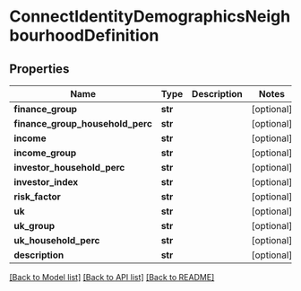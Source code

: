 # ConnectIdentityDemographicsNeighbourhoodDefinition

## Properties
Name | Type | Description | Notes
------------ | ------------- | ------------- | -------------
**finance_group** | **str** |  | [optional] 
**finance_group_household_perc** | **str** |  | [optional] 
**income** | **str** |  | [optional] 
**income_group** | **str** |  | [optional] 
**investor_household_perc** | **str** |  | [optional] 
**investor_index** | **str** |  | [optional] 
**risk_factor** | **str** |  | [optional] 
**uk** | **str** |  | [optional] 
**uk_group** | **str** |  | [optional] 
**uk_household_perc** | **str** |  | [optional] 
**description** | **str** |  | [optional] 

[[Back to Model list]](../README.md#documentation-for-models) [[Back to API list]](../README.md#documentation-for-api-endpoints) [[Back to README]](../README.md)

